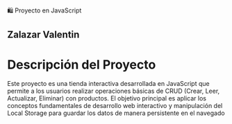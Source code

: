🛍️ Proyecto en JavaScript
## Zalazar Valentin
# Descripción del Proyecto
Este proyecto es una tienda interactiva desarrollada en JavaScript que permite a los usuarios realizar operaciones básicas de CRUD (Crear, Leer, Actualizar, Eliminar) con productos. El objetivo principal es aplicar los conceptos fundamentales de desarrollo web interactivo y manipulación del Local Storage para guardar los datos de manera persistente en el navegado

